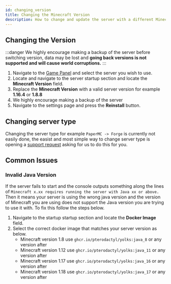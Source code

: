 ```yaml
---
id: changing_version
title: Changing the Minecraft Version
description: How to change and update the server with a different Minecraft version.
---
```


## Changing the Version
:::danger
We highly encourage making a backup of the server before switching version, data may be lost and **going back versions is not supported and will cause world corruptions.**
:::

1. Navigate to the [Game Panel](https://hrzn.link/panel) and select the server you wish to use.
2. Locate and navigate to the server startup section and locate the **Minecraft Version** field.
3. Replace the **Minecraft Version** with a valid server version for example **1.16.4** or **1.8.8**
4. We highly encourage making a backup of the server
5. Navigate to the settings page and press the **Reinstall** button.

## Changing server type
Changing the server type for example `PaperMC -> Forge` is currently not easily done, the easist and most simple way to change server type is opening a [support request](/knowledgebase/getting_support) asking for us to do this for you.

## Common Issues
### Invalid Java Version
If the server fails to start and the console outputs something along the lines of ``Minecraft x.xx requires running the server with Java xx or above.`` Then it means your server is using the wrong java version and the version of Minecraft you are using does not support the Java version you are trying to use it with. To fix this follow the steps below.
1. Navigate to the startup startup section and locate the **Docker Image** field.
2. Select the correct docker image that matches your server version as below.
    - Minecraft version 1.8 use `ghcr.io/pterodactyl/yolks:java_8` or any version after
    - Minecraft version 1.12 use `ghcr.io/pterodactyl/yolks:java_11` or any version after
    - Minecraft version 1.17 use `ghcr.io/pterodactyl/yolks:java_16` or any version after
    - Minecraft version 1.18 use `ghcr.io/pterodactyl/yolks:java_17` or any version after
